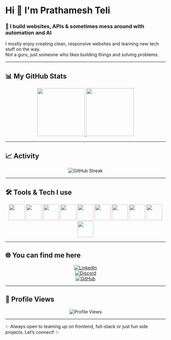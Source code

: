 # Hi 👋 I'm Prathamesh Teli  

### 🚀 I build websites, APIs & sometimes mess around with automation and AI  

I mostly enjoy creating clean, responsive websites and learning new tech stuff on the way.  
Not a guru, just someone who likes building things and solving problems.  

---

## 📊 My GitHub Stats  

<div align="center">

<a href="https://github.com/GeekPrathamesh">
  <img height="150" src="https://github-readme-stats.vercel.app/api?username=GeekPrathamesh&show_icons=true&theme=radical&hide_border=true" />
</a>
<a href="https://github.com/GeekPrathamesh">
  <img height="150" src="https://github-readme-stats.vercel.app/api/top-langs/?username=GeekPrathamesh&layout=compact&theme=radical&hide_border=true" />
</a>

</div>

---

## 📈 Activity  

<div align="center">

![GitHub Streak](https://github-readme-streak-stats.herokuapp.com/?user=GeekPrathamesh&theme=radical&hide_border=true)  

</div>

---

## 🛠️ Tools & Tech I use  

<div align="center">

<img src="https://cdn.jsdelivr.net/gh/devicons/devicon/icons/javascript/javascript-original.svg" width="50px"/> 
<img src="https://cdn.jsdelivr.net/gh/devicons/devicon/icons/react/react-original.svg" width="50px"/> 
<img src="https://cdn.jsdelivr.net/gh/devicons/devicon/icons/nextjs/nextjs-original.svg" width="50px"/> 
<img src="https://cdn.jsdelivr.net/gh/devicons/devicon/icons/html5/html5-original.svg" width="50px"/> 
<img src="https://cdn.jsdelivr.net/gh/devicons/devicon/icons/css3/css3-original.svg" width="50px"/> 
<img src="https://cdn.jsdelivr.net/gh/devicons/devicon/icons/tailwindcss/tailwindcss-plain.svg" width="50px"/> 
<img src="https://cdn.jsdelivr.net/gh/devicons/devicon/icons/nodejs/nodejs-original.svg" width="50px"/> 
<img src="https://cdn.jsdelivr.net/gh/devicons/devicon/icons/express/express-original.svg" width="50px"/> 
<img src="https://cdn.jsdelivr.net/gh/devicons/devicon/icons/mongodb/mongodb-original.svg" width="50px"/> 
<img src="https://cdn.jsdelivr.net/gh/devicons/devicon/icons/firebase/firebase-plain.svg" width="50px"/> 

</div>

---

## 🌐 You can find me here  

<div align="center">

[![LinkedIn](https://img.shields.io/badge/LinkedIn-0A66C2?style=for-the-badge&logo=linkedin&logoColor=white)](https://www.linkedin.com/in/geekprathamesh/)  
[![Discord](https://img.shields.io/badge/Discord-5865F2?style=for-the-badge&logo=discord&logoColor=white)](https://discordapp.com/users/geekprathamesh14)  
[![GitHub](https://img.shields.io/badge/GitHub-181717?style=for-the-badge&logo=github&logoColor=white)](https://github.com/GeekPrathamesh)  

</div>

---

## 👀 Profile Views  

<div align="center">
  
![Profile Views](https://komarev.com/ghpvc/?username=GeekPrathamesh&label=Profile%20views&color=0e75b6&style=flat)

</div>

---

✨ Always open to teaming up on frontend, full-stack or just fun side projects. Let’s connect! ✨
